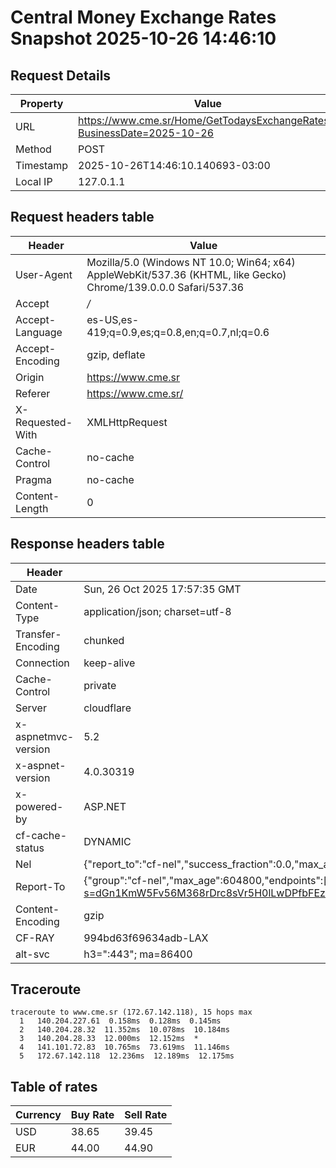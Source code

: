 # Central Money Exchange Rates Snapshot 2025-10-26 14:46:10
## Request Details

| Property | Value |
|----------|-------|
| URL | https://www.cme.sr/Home/GetTodaysExchangeRates/?BusinessDate=2025-10-26 |
| Method | POST |
| Timestamp | 2025-10-26T14:46:10.140693-03:00 |
| Local IP | 127.0.1.1 |
    
## Request headers table

| Header | Value |
|--------|-------|
| User-Agent | Mozilla/5.0 (Windows NT 10.0; Win64; x64) AppleWebKit/537.36 (KHTML, like Gecko) Chrome/139.0.0.0 Safari/537.36 |
| Accept | */* |
| Accept-Language | es-US,es-419;q=0.9,es;q=0.8,en;q=0.7,nl;q=0.6 |
| Accept-Encoding | gzip, deflate |
| Origin | https://www.cme.sr |
| Referer | https://www.cme.sr/ |
| X-Requested-With | XMLHttpRequest |
| Cache-Control | no-cache |
| Pragma | no-cache |
| Content-Length | 0 |

    
## Response headers table
| Header | Value |
|--------|-------|
| Date | Sun, 26 Oct 2025 17:57:35 GMT |
| Content-Type | application/json; charset=utf-8 |
| Transfer-Encoding | chunked |
| Connection | keep-alive |
| Cache-Control | private |
| Server | cloudflare |
| x-aspnetmvc-version | 5.2 |
| x-aspnet-version | 4.0.30319 |
| x-powered-by | ASP.NET |
| cf-cache-status | DYNAMIC |
| Nel | {"report_to":"cf-nel","success_fraction":0.0,"max_age":604800} |
| Report-To | {"group":"cf-nel","max_age":604800,"endpoints":[{"url":"https://a.nel.cloudflare.com/report/v4?s=dGn1KmW5Fv56M368rDrc8sVr5H0lLwDPfbFEzJTdC0X7RBOAnt5U5BukuBj5INDbfy%2FjDFSoPG0TaXcWT4ymBiIXRRJByr%2Bc%2Bic%3D"}]} |
| Content-Encoding | gzip |
| CF-RAY | 994bd63f69634adb-LAX |
| alt-svc | h3=":443"; ma=86400 |

## Traceroute 

```
traceroute to www.cme.sr (172.67.142.118), 15 hops max
  1   140.204.227.61  0.158ms  0.128ms  0.145ms 
  2   140.204.28.32  11.352ms  10.078ms  10.184ms 
  3   140.204.28.33  12.000ms  12.152ms  * 
  4   141.101.72.83  10.765ms  73.619ms  11.146ms 
  5   172.67.142.118  12.236ms  12.189ms  12.175ms 

```


## Table of rates

| Currency | Buy Rate | Sell Rate |
|----------|----------|-----------|
| USD | 38.65 | 39.45 |
| EUR | 44.00 | 44.90 |
